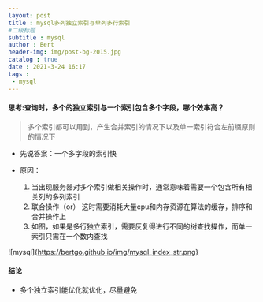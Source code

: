 ```yaml
---
layout: post
title : mysql多列独立索引与单列多行索引
#二级标题
subtitle : mysql
author : Bert
header-img: img/post-bg-2015.jpg
catalog : true
date : 2021-3-24 16:17
tags :
 - mysql
---
```



#### 思考:查询时，多个的独立索引与一个索引包含多个字段，哪个效率高？
>多个索引都可以用到，产生合并索引的情况下以及单一索引符合左前缀原则的情况下

- 先说答案：一个多字段的索引快
- 原因：

  1. 当出现服务器对多个索引做相关操作时，通常意味着需要一个包含所有相关列的多列索引
    2. 联合操作（or） 这时需要消耗大量cpu和内存资源在算法的缓存，排序和合并操作上
  3. 如图，如果是多行独立索引，需要反复得进行不同的树查找操作，而单一索引只需在一个数内查找

![mysql]{https://bertgo.github.io/img/mysql_index_str.png}

#### 结论

- 多个独立索引能优化就优化，尽量避免

